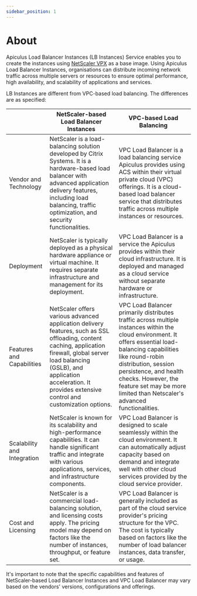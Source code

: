 ```yaml
---
sidebar_position: 1
---
```

# About

Apiculus Load Balancer Instances (LB Instances) Service enables you to create the instances using [NetScaler VPX](https://www.netscaler.com/platform/vpx-virtual-machine) as a base image. Using Apiculus Load Balancer Instances, organisations can distribute incoming network traffic across multiple servers or resources to ensure optimal performance, high availability, and scalability of applications and services.

LB Instances are different from VPC-based load balancing. The differences are as specified:

|                             | NetScaler-based Load Balancer Instances                                                                                                                                                                                                                     | VPC-based Load Balancing                                                                                                                                                                                                                                                                                               |
| --------------------------- | ----------------------------------------------------------------------------------------------------------------------------------------------------------------------------------------------------------------------------------------------------------- | ---------------------------------------------------------------------------------------------------------------------------------------------------------------------------------------------------------------------------------------------------------------------------------------------------------------------- |
| Vendor and Technology       | NetScaler is a load-balancing solution developed by Citrix Systems. It is a hardware-based load balancer with advanced application delivery features, including load balancing, traffic optimization, and security functionalities.                         | VPC Load Balancer is a load balancing service Apiculus provides using ACS within their virtual private cloud (VPC) offerings. It is a cloud-based load balancer service that distributes traffic across multiple instances or resources.                                                                               |
| Deployment                  | NetScaler is typically deployed as a physical hardware appliance or virtual machine. It requires separate infrastructure and management for its deployment.                                                                                                 | VPC Load Balancer is a service the Apiculus provides within their cloud infrastructure. It is deployed and managed as a cloud service without separate hardware or infrastructure.                                                                                                                                     |
| Features and Capabilities   | NetScaler offers various advanced application delivery features, such as SSL offloading, content caching, application firewall, global server load balancing (GSLB), and application acceleration. It provides extensive control and customization options. | VPC Load Balancer primarily distributes traffic across multiple instances within the cloud environment. It offers essential load-balancing capabilities like round-robin distribution, session persistence, and health checks. However, the feature set may be more limited than Netscaler's advanced functionalities. |
| Scalability and Integration | NetScaler is known for its scalability and high-performance capabilities. It can handle significant traffic and integrate with various applications, services, and infrastructure components.                                                               | VPC Load Balancer is designed to scale seamlessly within the cloud environment. It can automatically adjust capacity based on demand and integrate well with other cloud services provided by the cloud service provider.                                                                                              |
| Cost and Licensing          | NetScaler is a commercial load-balancing solution, and licensing costs apply. The pricing model may depend on factors like the number of instances, throughput, or feature set.                                                                             | VPC Load Balancer is generally included as part of the cloud service provider's pricing structure for the VPC. The cost is typically based on factors like the number of load balancer instances, data transfer, or usage.                                                                                             |

It's important to note that the specific capabilities and features of NetScaler-based Load Balancer Instances and VPC Load Balancer may vary based on the vendors' versions, configurations and offerings.